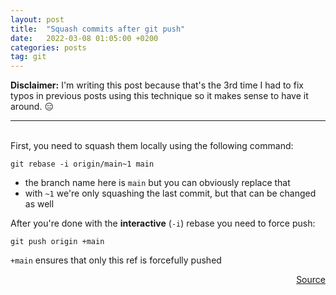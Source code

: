 ```yaml
---
layout: post
title:  "Squash commits after git push"
date:   2022-03-08 01:05:00 +0200
categories: posts
tag: git
---
```

__Disclaimer:__ I'm writing this post because that's the 3rd time I had to fix typos in previous posts using this technique so it makes sense to have it around. :expressionless:

---
<br />
First, you need to squash them locally using the following command:

```console
git rebase -i origin/main~1 main
```

* the branch name here is `main` but you can obviously replace that
* with `~1` we're only squashing the last commit, but that can be changed as well

After you're done with the __interactive__ (`-i`) rebase you need to force push:

```console
git push origin +main
```

`+main` ensures that only this ref is forcefully pushed

<div style="text-align: right">
    <a href="https://stackoverflow.com/questions/5667884/how-to-squash-commits-in-git-after-they-have-been-pushed" 
    target="_blank">Source</a>
</div>